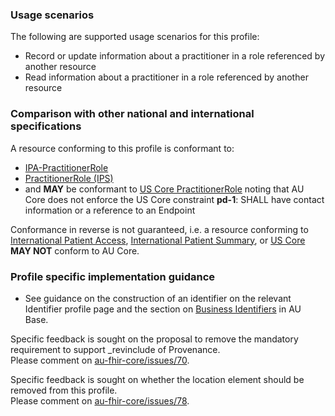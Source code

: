 ### Usage scenarios

The following are supported usage scenarios for this profile:

- Record or update information about a practitioner in a role referenced by another resource
- Read information about a practitioner in a role referenced by another resource


### Comparison with other national and international specifications

A resource conforming to this profile is conformant to:
- [IPA-PractitionerRole](http://hl7.org/fhir/uv/ipa/StructureDefinition-ipa-practitionerrole.html)
- [PractitionerRole (IPS)](http://hl7.org/fhir/uv/ips/StructureDefinition-PractitionerRole-uv-ips.html)
- and **MAY** be conformant to [US Core PractitionerRole](http://hl7.org/fhir/us/core/StructureDefinition/us-core-practitionerrole) noting that AU Core does not enforce the US Core constraint **pd-1**: SHALL have contact information or a reference to an Endpoint

Conformance in reverse is not guaranteed, i.e. a resource conforming to [International Patient Access](https://build.fhir.org/ig/HL7/fhir-ipa), [International Patient Summary](http://build.fhir.org/ig/HL7/fhir-ips), or [US Core](http://hl7.org/fhir/us/core) **MAY NOT** conform to AU Core.


### Profile specific implementation guidance
- See guidance on the construction of an identifier on the relevant Identifier profile page and the section on [Business Identifiers](https://build.fhir.org/ig/hl7au/au-fhir-base/guidance.html#business-identifiers) in AU Base.

<p class="request-for-feedback">Specific feedback is sought on the proposal to remove the mandatory requirement to support _revinclude of Provenance.<br/>Please comment on <a href="https://github.com/hl7au/au-fhir-core/issues/70">au-fhir-core/issues/70</a>.</p>

<p class="request-for-feedback">Specific feedback is sought on whether the location element should be removed from this profile.<br/>Please comment on <a href="https://github.com/hl7au/au-fhir-core/issues/78">au-fhir-core/issues/78</a>.</p>